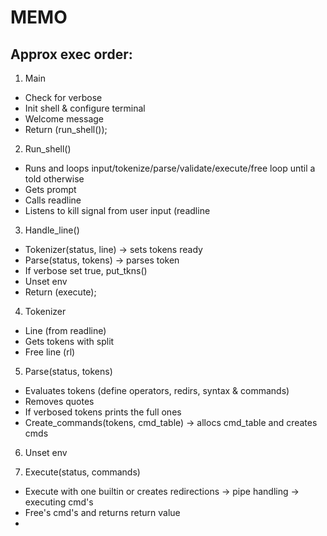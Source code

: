 # MEMO

## Approx exec order:
1. Main
  * Check for verbose
  * Init shell & configure terminal
  * Welcome message
  * Return (run_shell());

2. Run_shell()
  * Runs and loops input/tokenize/parse/validate/execute/free loop until a told otherwise
  * Gets prompt
  * Calls readline
  * Listens to kill signal from user input (readline

3. Handle_line()
  * Tokenizer(status, line) -> sets tokens ready
  * Parse(status, tokens) -> parses token
  * If verbose set true, put_tkns()
  * Unset env
  * Return (execute);

4. Tokenizer
  * Line (from readline)
  * Gets tokens with split
  * Free line (rl)

5. Parse(status, tokens)
  * Evaluates tokens (define operators, redirs, syntax & commands)
  * Removes quotes
  * If verbosed tokens prints the full ones
  * Create_commands(tokens, cmd_table) -> allocs cmd_table and creates cmds

6. Unset env

7. Execute(status, commands)
  * Execute with one builtin or creates redirections -> pipe handling -> executing cmd's
  * Free's cmd's and returns return value
  * 



